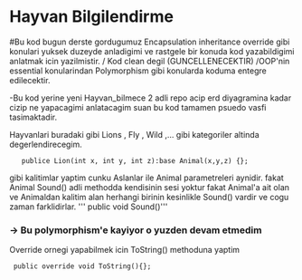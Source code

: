 # Hayvan Bilgilendirme

#Bu kod bugun derste gordugumuz Encapsulation inheritance override gibi konulari yuksek duzeyde anladigimi ve rastgele bir konuda kod yazabildigimi anlatmak icin yazilmistir.
/ Kod clean degil (GUNCELLENECEKTIR)
/OOP'nin essential konularindan Polymorphism gibi konularda koduma entegre edilecektir.

-Bu kod yerine yeni Hayvan_bilmece 2 adli repo acip erd diyagramina kadar cizip ne yapacagimi anlatacagim suan bu kod tamamen psuedo vasfi tasimaktadir.

Hayvanlari buradaki gibi Lions , Fly , Wild ,... gibi kategoriler altinda degerlendirecegim.
```public void class Lion:Animal
   publice Lion(int x, int y, int z):base Animal(x,y,z) {};
```
gibi kalitimlar yaptim cunku Aslanlar ile Animal parametreleri aynidir.
fakat
Animal Sound() adli methodda kendisinin sesi yoktur fakat Animal'a ait olan ve Animaldan kalitim alan herhangi birinin kesinlikle Sound() vardir  ve cogu zaman farklidirlar.
''' public void Sound()'''
### -> Bu polymorphism'e kayiyor o yuzden devam etmedim

Override ornegi yapabilmek icin ToString() methoduna yaptim

``` public override void ToString(){};```
